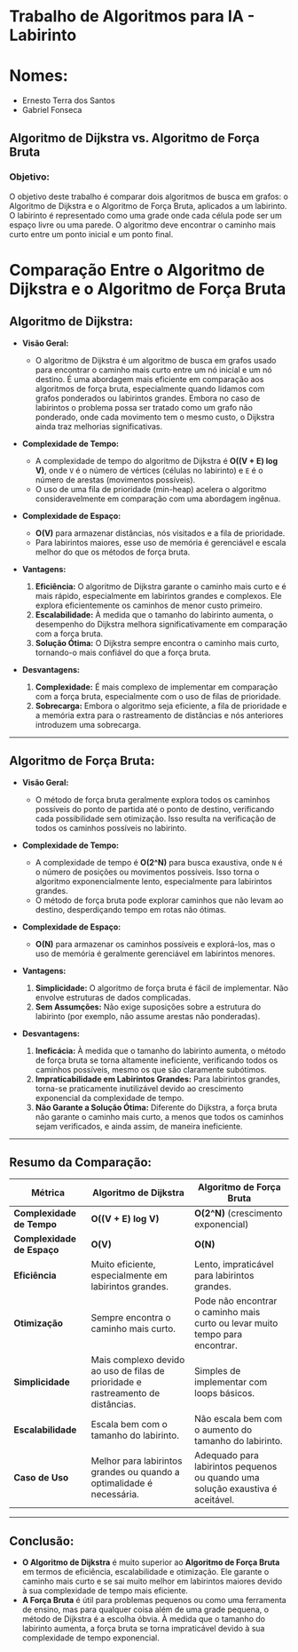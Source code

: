 # Trabalho de Algoritmos para IA - Labirinto

# Nomes:
- Ernesto Terra dos Santos
- Gabriel Fonseca

## **Algoritmo de Dijkstra vs. Algoritmo de Força Bruta**

### **Objetivo:**
O objetivo deste trabalho é comparar dois algoritmos de busca em grafos: o Algoritmo de Dijkstra e o Algoritmo de Força Bruta, aplicados a um labirinto. O labirinto é representado como uma grade onde cada célula pode ser um espaço livre ou uma parede. O algoritmo deve encontrar o caminho mais curto entre um ponto inicial e um ponto final.



# Comparação Entre o Algoritmo de Dijkstra e o Algoritmo de Força Bruta

## **Algoritmo de Dijkstra:**

- **Visão Geral:**
  - O algoritmo de Dijkstra é um algoritmo de busca em grafos usado para encontrar o caminho mais curto entre um nó inicial e um nó destino. É uma abordagem mais eficiente em comparação aos algoritmos de força bruta, especialmente quando lidamos com grafos ponderados ou labirintos grandes. Embora no caso de labirintos o problema possa ser tratado como um grafo não ponderado, onde cada movimento tem o mesmo custo, o Dijkstra ainda traz melhorias significativas.

- **Complexidade de Tempo:**
  - A complexidade de tempo do algoritmo de Dijkstra é **O((V + E) log V)**, onde `V` é o número de vértices (células no labirinto) e `E` é o número de arestas (movimentos possíveis).
  - O uso de uma fila de prioridade (min-heap) acelera o algoritmo consideravelmente em comparação com uma abordagem ingênua.

- **Complexidade de Espaço:**
  - **O(V)** para armazenar distâncias, nós visitados e a fila de prioridade.
  - Para labirintos maiores, esse uso de memória é gerenciável e escala melhor do que os métodos de força bruta.

- **Vantagens:**
  1. **Eficiência:** O algoritmo de Dijkstra garante o caminho mais curto e é mais rápido, especialmente em labirintos grandes e complexos. Ele explora eficientemente os caminhos de menor custo primeiro.
  2. **Escalabilidade:** À medida que o tamanho do labirinto aumenta, o desempenho do Dijkstra melhora significativamente em comparação com a força bruta.
  3. **Solução Ótima:** O Dijkstra sempre encontra o caminho mais curto, tornando-o mais confiável do que a força bruta.

- **Desvantagens:**
  1. **Complexidade:** É mais complexo de implementar em comparação com a força bruta, especialmente com o uso de filas de prioridade.
  2. **Sobrecarga:** Embora o algoritmo seja eficiente, a fila de prioridade e a memória extra para o rastreamento de distâncias e nós anteriores introduzem uma sobrecarga.

---

## **Algoritmo de Força Bruta:**

- **Visão Geral:**
  - O método de força bruta geralmente explora todos os caminhos possíveis do ponto de partida até o ponto de destino, verificando cada possibilidade sem otimização. Isso resulta na verificação de todos os caminhos possíveis no labirinto.

- **Complexidade de Tempo:**
  - A complexidade de tempo é **O(2^N)** para busca exaustiva, onde `N` é o número de posições ou movimentos possíveis. Isso torna o algoritmo exponencialmente lento, especialmente para labirintos grandes.
  - O método de força bruta pode explorar caminhos que não levam ao destino, desperdiçando tempo em rotas não ótimas.

- **Complexidade de Espaço:**
  - **O(N)** para armazenar os caminhos possíveis e explorá-los, mas o uso de memória é geralmente gerenciável em labirintos menores.

- **Vantagens:**
  1. **Simplicidade:** O algoritmo de força bruta é fácil de implementar. Não envolve estruturas de dados complicadas.
  2. **Sem Assumções:** Não exige suposições sobre a estrutura do labirinto (por exemplo, não assume arestas não ponderadas).

- **Desvantagens:**
  1. **Ineficácia:** À medida que o tamanho do labirinto aumenta, o método de força bruta se torna altamente ineficiente, verificando todos os caminhos possíveis, mesmo os que são claramente subótimos.
  2. **Impraticabilidade em Labirintos Grandes:** Para labirintos grandes, torna-se praticamente inutilizável devido ao crescimento exponencial da complexidade de tempo.
  3. **Não Garante a Solução Ótima:** Diferente do Dijkstra, a força bruta não garante o caminho mais curto, a menos que todos os caminhos sejam verificados, e ainda assim, de maneira ineficiente.

---

## **Resumo da Comparação:**

| Métrica             | Algoritmo de Dijkstra                      | Algoritmo de Força Bruta                   |
|---------------------|-------------------------------------------|-------------------------------------------|
| **Complexidade de Tempo** | **O((V + E) log V)**                    | **O(2^N)** (crescimento exponencial)      |
| **Complexidade de Espaço** | **O(V)**                                | **O(N)**                                  |
| **Eficiência**      | Muito eficiente, especialmente em labirintos grandes. | Lento, impraticável para labirintos grandes. |
| **Otimização**      | Sempre encontra o caminho mais curto.    | Pode não encontrar o caminho mais curto ou levar muito tempo para encontrar. |
| **Simplicidade**    | Mais complexo devido ao uso de filas de prioridade e rastreamento de distâncias. | Simples de implementar com loops básicos. |
| **Escalabilidade**  | Escala bem com o tamanho do labirinto.    | Não escala bem com o aumento do tamanho do labirinto. |
| **Caso de Uso**     | Melhor para labirintos grandes ou quando a optimalidade é necessária. | Adequado para labirintos pequenos ou quando uma solução exaustiva é aceitável. |

---

## **Conclusão:**

- **O Algoritmo de Dijkstra** é muito superior ao **Algoritmo de Força Bruta** em termos de eficiência, escalabilidade e otimização. Ele garante o caminho mais curto e se sai muito melhor em labirintos maiores devido à sua complexidade de tempo mais eficiente.
- **A Força Bruta** é útil para problemas pequenos ou como uma ferramenta de ensino, mas para qualquer coisa além de uma grade pequena, o método de Dijkstra é a escolha óbvia. À medida que o tamanho do labirinto aumenta, a força bruta se torna impraticável devido à sua complexidade de tempo exponencial.
